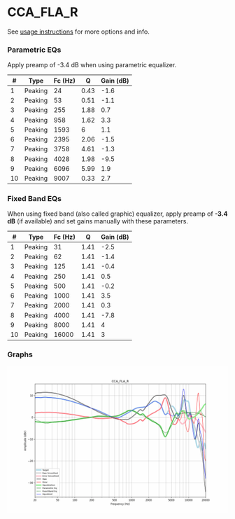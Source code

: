 # CCA_FLA_R
See [usage instructions](https://github.com/jaakkopasanen/AutoEq#usage) for more options and info.

### Parametric EQs
Apply preamp of -3.4 dB when using parametric equalizer.

|   # | Type    |   Fc (Hz) |    Q |   Gain (dB) |
|-----|---------|-----------|------|-------------|
|   1 | Peaking |        24 | 0.43 |        -1.6 |
|   2 | Peaking |        53 | 0.51 |        -1.1 |
|   3 | Peaking |       255 | 1.88 |         0.7 |
|   4 | Peaking |       958 | 1.62 |         3.3 |
|   5 | Peaking |      1593 | 6    |         1.1 |
|   6 | Peaking |      2395 | 2.06 |        -1.5 |
|   7 | Peaking |      3758 | 4.61 |        -1.3 |
|   8 | Peaking |      4028 | 1.98 |        -9.5 |
|   9 | Peaking |      6096 | 5.99 |         1.9 |
|  10 | Peaking |      9007 | 0.33 |         2.7 |

### Fixed Band EQs
When using fixed band (also called graphic) equalizer, apply preamp of **-3.4 dB** (if available) and set gains manually with these parameters.

|   # | Type    |   Fc (Hz) |    Q |   Gain (dB) |
|-----|---------|-----------|------|-------------|
|   1 | Peaking |        31 | 1.41 |        -2.5 |
|   2 | Peaking |        62 | 1.41 |        -1.4 |
|   3 | Peaking |       125 | 1.41 |        -0.4 |
|   4 | Peaking |       250 | 1.41 |         0.5 |
|   5 | Peaking |       500 | 1.41 |        -0.2 |
|   6 | Peaking |      1000 | 1.41 |         3.5 |
|   7 | Peaking |      2000 | 1.41 |         0.3 |
|   8 | Peaking |      4000 | 1.41 |        -7.8 |
|   9 | Peaking |      8000 | 1.41 |         4   |
|  10 | Peaking |     16000 | 1.41 |         3   |

### Graphs
![](./CCA_FLA_R.png)
